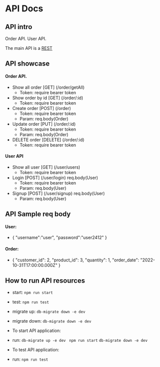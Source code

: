 # API Docs
## API intro

Order API.
User API.

The main API is a [REST](http://localhost:3000/api)

## API showcase

#### Order API.
+ Show all order [GET] (/order/getAll)
    + Token: require bearer token
+ Show order by id [GET] (/order/:id) 
    + Token: require bearer token
+ Create order [POST] (/order) 
    + Token: require bearer token
    + Param: req.body(Order)
+ Update order [PUT] (/order/:id) 
    + Token: require bearer token
    + Param: req.body(Order)
+ DELETE order [DELETE] (/order/:id)
    + Token: require bearer token

#### User API
+ Show all user [GET] (/user/users)
    + Token: require bearer token
+ Login [POST] (/user/login) req.body(User)
    + Token: require bearer token
    + Param: req.body(User)
+ Signup [POST] (/user/signup) req.body(User)
    + Param: req.body(User)

## API Sample req body
#### User: 
+ {
    "username":"user",
    "password":"user2412"
}
#### Order:
+ {
    "customer_id": 2,
    "product_id": 3,
    "quantity": 1,
    "order_date": "2022-10-31T17:00:00.000Z"
}


## How to run API resources
- start: ```npm run start```
- test: ```npm run test```
- migrate up: ```db-migrate down -e dev ```
- migrate down:  ```db-migrate down -e dev ```

- To start API application: 
+ run:  ```db-migrate up -e dev ```
        ```npm run start```
        ```db-migrate down -e dev ```
- To test API application: 
+ run:  ```npm run test```
